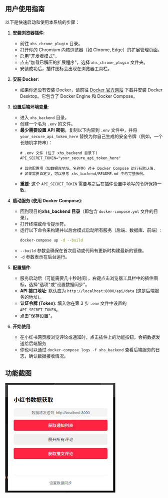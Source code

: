 ## 用户使用指南

以下是快速启动和使用本系统的步骤：

1. **安装浏览器插件**:

   - 前往 `xhs_chrome_plugin` 目录。
   - 打开你的 Chromium 内核浏览器（如 Chrome, Edge）的扩展管理页面。
   - 启用"开发者模式"。
   - 点击"加载已解压的扩展程序"，选择 `xhs_chrome_plugin` 文件夹。
   - 安装成功后，插件图标会出现在浏览器工具栏。
2. **安装 Docker**:

   - 如果你还没有安装 Docker，请前往 [Docker 官方网站](https://www.docker.com/products/docker-desktop/) 下载并安装 Docker Desktop。它包含了 Docker Engine 和 Docker Compose。
3. **设置后端环境变量**:

   - 进入 `xhs_backend` 目录。
   - 创建一个名为 `.env` 的文件。
   - **最少需要设置 API 密钥**。复制以下内容到 `.env` 文件中，并将 `your_secure_api_token_here` 替换为你自己生成的安全令牌（例如，一个长随机字符串）：
     ```dotenv
     # .env 文件 (位于 xhs_backend 目录下)
     API_SECRET_TOKEN="your_secure_api_token_here"

     # 其他配置项（如数据库地址、名称等）对于 Docker Compose 运行有默认值，
     # 如果需要自定义，可以参考 xhs_backend/README.md 中的完整示例。
     ```
   - **重要**: 这个 `API_SECRET_TOKEN` 需要与之后在插件设置中填写的令牌保持一致。
4. **启动服务 (使用 Docker Compose)**:

   - 回到项目的**xhs_backend 目录**（即包含 `docker-compose.yml` 文件的目录）。
   - 打开终端或命令提示符。
   - 运行以下命令来构建并以后台模式启动所有服务（后端、数据库、前端）:
     ```bash
     docker-compose up -d --build
     ```
   - `--build` 参数会确保在首次启动或代码有更新时构建最新的镜像。
   - `-d` 参数表示在后台运行。
5. **配置插件**:

   - 服务启动后（可能需要几十秒时间），右键点击浏览器工具栏中的插件图标，选择"选项"或"设置数据同步"。
   - **API 接口地址**: 默认应为 `http://localhost:8000/api/data` (这是后端服务的地址)。
   - **认证令牌 (Token)**: 填入你在第 3 步 `.env` 文件中设置的 `API_SECRET_TOKEN`。
   - 点击"保存设置"。
6. **开始使用**:

   - 在小红书网页版浏览评论或通知时，点击插件上的功能按钮，会把数据发送给后端服务
   - 你也可以通过 `docker-compose logs -f xhs_backend` 查看后端服务的日志，确认数据接收情况。



## 功能截图

![1745905553906](image/README/1745905553906.png)
